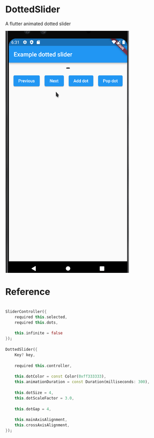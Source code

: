 # DottedSlider

A flutter animated dotted slider

![demonstration](gif/demonstration.gif)


# Reference

```dart

SliderController({
    required this.selected,
    required this.dots,

    this.infinite = false
});

DottedSlider({
    Key? key,

    required this.controller,

    this.dotColor = const Color(0xff333333),
    this.animationDuration = const Duration(milliseconds: 300),

    this.dotSize = 4,
    this.dotScaleFactor = 3.0,

    this.dotGap = 4,

    this.mainAxisAlignment,
    this.crossAxisAlignment,
});

```
